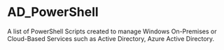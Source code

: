 # AD_PowerShell
A list of PowerShell Scripts created to manage Windows On-Premises or Cloud-Based Services such as Active Directory, Azure Active Directory.

